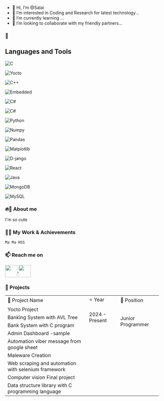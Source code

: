 - 👋 Hi, I’m @Salai
- 👀 I’m interested in Coding and Research for latest technology...
- 🌱 I’m currently learning ...
- 💞️ I’m looking to collaborate with my friendly partners...
### 🔭<h2> Languages and Tools</h2>

![C](https://img.shields.io/badge/C-%2300599C.svg?style=for-the-badge&logo=c&logoColor=white)


![Yocto](https://img.shields.io/badge/yocto-%2300599C.svg?style=for-the-badge&logo=yocto&logoColor=white)


![C++](https://img.shields.io/badge/C%2B%2B-%2300599C.svg?style=for-the-badge&logo=c%2B%2B&logoColor=white)


![Embedded](https://img.shields.io/badge/embedded%2B%2B-%2300599C.svg?style=for-the-badge&logo=embedded%2B%2B&logoColor=white)


![C#](https://img.shields.io/badge/c-sharp%23-%23239120.svg?style=for-the-badge&logo=c-sharp&logoColor=white)


![C#](https://img.shields.io/badge/asp.net%23-%23239120.svg?style=for-the-badge&logo=asp.net&logoColor=white)


![Python](https://img.shields.io/badge/python-%233572A0.svg?style=for-the-badge&logo=python&logoColor=white)


![Numpy](https://img.shields.io/badge/numpy-%233572A0.svg?style=for-the-badge&logo=numpy&logoColor=white)


![Pandas](https://img.shields.io/badge/pandas-%233572A0.svg?style=for-the-badge&logo=pands&logoColor=white)


![Matplotlib](https://img.shields.io/badge/matplotlib-%233572A0.svg?style=for-the-badge&logo=matplolib&logoColor=white)


![D-jango](https://img.shields.io/badge/django-%233572A0.svg?style=for-the-badge&logo=django&logoColor=white)


![React](https://img.shields.io/badge/react-%23ED8B00.svg?style=for-the-badge&logo=react&logoColor=white)


![Java](https://img.shields.io/badge/java-%23ED8B00.svg?style=for-the-badge&logo=java&logoColor=white)


![MongoDB](https://img.shields.io/badge/mongo-%233572A0.svg?style=for-the-badge&logo=mongodb&logoColor=white)


![MySQL](https://img.shields.io/badge/mysql-%2300f.svg?style=for-the-badge&logo=mysql&logoColor=white)


### 🔥🤖 About me

I'm so cute 

### 🌱🦖 My Work & Achievements

`Ma Ma HSS`

### 📫 Reach me on

<a href="#" target="blank">
<img align="center" src="https://cdn-icons-png.flaticon.com/128/2504/2504903.png" alt="" height="40" width="40" />
</a>

<a href="#" target="blank">
<img align="center" src="https://cdn-icons-png.flaticon.com/128/2504/2504923.png" alt="" height="40" width="40" />
</a>

### 🦾 Projects

<table>
    <tr>
        <td>🚀 Project Name</td>
        <td>⭐ Year</td>
        <td>🤖 Position</td>
    </tr>
    <tr>
        <td>Yocto Project </td>
        <td rowspan="3">2024 - Present</td>
        <td rowspan="4">Junior Programmer</td>
    </tr>
    <tr>
        <td>Banking System with AVL Tree</td>
    </tr>
    <tr>
        <td>Bank System with C program</td>
    </tr>
    <tr>
        <td>Admin Dashboard -sample</td>
    </tr>
    <tr>
      <td>Automation viber message from google sheet</td>
    </tr>
    <tr>
     <td> Maleware Creation</td>
    </tr>
    <tr>
      <td>Web scraping and automation with selenium framework</td>
    </tr>
    <tr>
     <td> Computer vision Final project</td>
    </tr>
    <tr>
     <td> Data structure library with C programming language</td>
    </tr>
   
</table>

<!---
SalaiJiChanWook/SalaiJiChanWook is a ✨ special ✨ repository because its `README.md` (this file) appears on your GitHub profile.
You can click the Preview link to take a look at your changes.
--->
